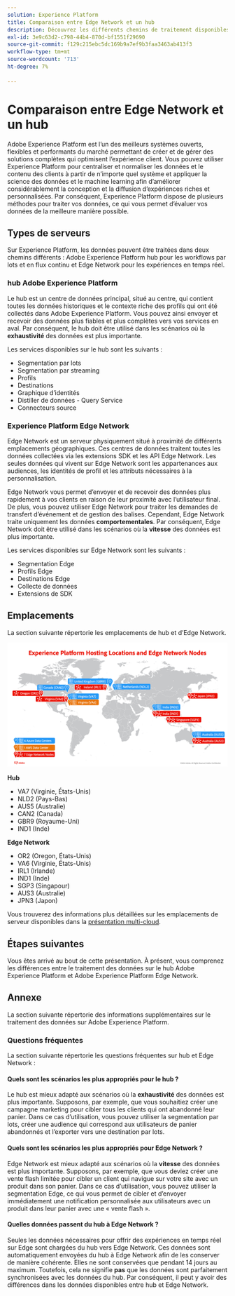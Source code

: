 ```yaml
---
solution: Experience Platform
title: Comparaison entre Edge Network et un hub
description: Découvrez les différents chemins de traitement disponibles sur Adobe Experience Platform.
exl-id: 3e9c63d2-c798-44b4-870d-bf1551f29690
source-git-commit: f129c215ebc5dc169b9a7ef9b3faa3463ab413f3
workflow-type: tm+mt
source-wordcount: '713'
ht-degree: 7%

---
```


# Comparaison entre Edge Network et un hub

Adobe Experience Platform est l’un des meilleurs systèmes ouverts, flexibles et performants du marché permettant de créer et de gérer des solutions complètes qui optimisent l’expérience client. Vous pouvez utiliser Experience Platform pour centraliser et normaliser les données et le contenu des clients à partir de n’importe quel système et appliquer la science des données et le machine learning afin d’améliorer considérablement la conception et la diffusion d’expériences riches et personnalisées. Par conséquent, Experience Platform dispose de plusieurs méthodes pour traiter vos données, ce qui vous permet d’évaluer vos données de la meilleure manière possible.

## Types de serveurs

Sur Experience Platform, les données peuvent être traitées dans deux chemins différents : Adobe Experience Platform hub pour les workflows par lots et en flux continu et Edge Network pour les expériences en temps réel.

### hub Adobe Experience Platform

Le hub est un centre de données principal, situé au centre, qui contient toutes les données historiques et le contexte riche des profils qui ont été collectés dans Adobe Experience Platform. Vous pouvez ainsi envoyer et recevoir des données plus fiables et plus complètes vers vos services en aval. Par conséquent, le hub doit être utilisé dans les scénarios où la **exhaustivité** des données est plus importante.

Les services disponibles sur le hub sont les suivants :

- Segmentation par lots
- Segmentation par streaming
- Profils
- Destinations
- Graphique d’identités
- Distiller de données - Query Service
- Connecteurs source

### Experience Platform Edge Network

Edge Network est un serveur physiquement situé à proximité de différents emplacements géographiques. Ces centres de données traitent toutes les données collectées via les extensions SDK et les API Edge Network. Les seules données qui vivent sur Edge Network sont les appartenances aux audiences, les identités de profil et les attributs nécessaires à la personnalisation.

Edge Network vous permet d’envoyer et de recevoir des données plus rapidement à vos clients en raison de leur proximité avec l’utilisateur final. De plus, vous pouvez utiliser Edge Network pour traiter les demandes de transfert d’événement et de gestion des balises. Cependant, Edge Network traite uniquement les données **comportementales**. Par conséquent, Edge Network doit être utilisé dans les scénarios où la **vitesse** des données est plus importante.

Les services disponibles sur Edge Network sont les suivants :

- Segmentation Edge
- Profils Edge
- Destinations Edge
- Collecte de données
- Extensions de SDK

## Emplacements

La section suivante répertorie les emplacements de hub et d’Edge Network.

![Diagramme qui répertorie les différents emplacements des serveurs hub et Edge Network.](./images/servers/platform-server-locations.png)

**Hub**

- VA7 (Virginie, États-Unis)
- NLD2 (Pays-Bas)
- AUS5 (Australie)
- CAN2 (Canada)
- GBR9 (Royaume-Uni)
- IND1 (Inde)

**Edge Network**

- OR2 (Oregon, États-Unis)
- VA6 (Virginie, États-Unis)
- IRL1 (Irlande)
- IND1 (Inde)
- SGP3 (Singapour)
- AUS3 (Australie)
- JPN3 (Japon)

Vous trouverez des informations plus détaillées sur les emplacements de serveur disponibles dans la [présentation multi-cloud](./multi-cloud.md#available-cloud-regions).

## Étapes suivantes

Vous êtes arrivé au bout de cette présentation. À présent, vous comprenez les différences entre le traitement des données sur le hub Adobe Experience Platform et Adobe Experience Platform Edge Network.

## Annexe

La section suivante répertorie des informations supplémentaires sur le traitement des données sur Adobe Experience Platform.

### Questions fréquentes

La section suivante répertorie les questions fréquentes sur hub et Edge Network :

#### Quels sont les scénarios les plus appropriés pour le hub ?

Le hub est mieux adapté aux scénarios où la **exhaustivité** des données est plus importante. Supposons, par exemple, que vous souhaitiez créer une campagne marketing pour cibler tous les clients qui ont abandonné leur panier. Dans ce cas d’utilisation, vous pouvez utiliser la segmentation par lots, créer une audience qui correspond aux utilisateurs de panier abandonnés et l’exporter vers une destination par lots.

#### Quels sont les scénarios les plus appropriés pour Edge Network ?

Edge Network est mieux adapté aux scénarios où la **vitesse** des données est plus importante. Supposons, par exemple, que vous deviez créer une vente flash limitée pour cibler un client qui navigue sur votre site avec un produit dans son panier. Dans ce cas d’utilisation, vous pouvez utiliser la segmentation Edge, ce qui vous permet de cibler et d’envoyer immédiatement une notification personnalisée aux utilisateurs avec un produit dans leur panier avec une « vente flash ».

#### Quelles données passent du hub à Edge Network ?

Seules les données nécessaires pour offrir des expériences en temps réel sur Edge sont chargées du hub vers Edge Network. Ces données sont automatiquement envoyées du hub à Edge Network afin de les conserver de manière cohérente. Elles ne sont conservées que pendant 14 jours au maximum. Toutefois, cela ne signifie **pas** que les données sont parfaitement synchronisées avec les données du hub. Par conséquent, il peut y avoir des différences dans les données disponibles entre hub et Edge Network.
